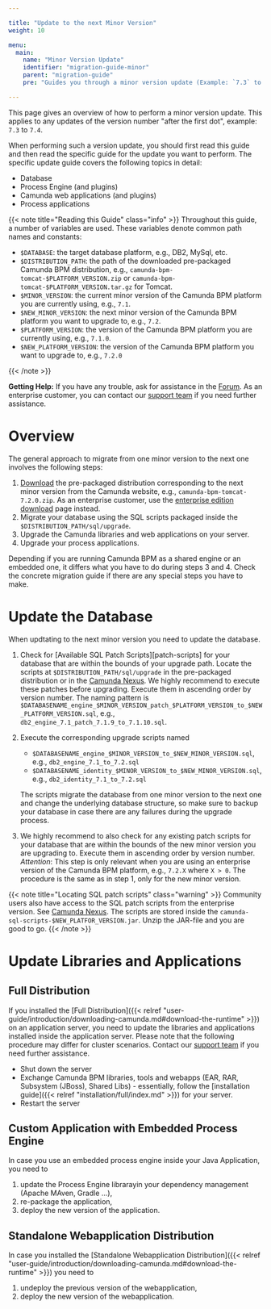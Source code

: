 ```yaml
---

title: "Update to the next Minor Version"
weight: 10

menu:
  main:
    name: "Minor Version Update"
    identifier: "migration-guide-minor"
    parent: "migration-guide"
    pre: "Guides you through a minor version update (Example: `7.3` to `7.4`)"

---
```


This page gives an overview of how to perform a minor version update. This applies to any updates of the version number "after the first dot", example: `7.3` to `7.4`.

When performing such a version update, you should first read this guide and then read the specific guide for the update you want to perform. The specific update guide covers the following topics in detail:

* Database
* Process Engine (and plugins)
* Camunda web applications (and plugins)
* Process applications

{{< note title="Reading this Guide" class="info" >}}
Throughout this guide, a number of variables are used. These variables denote common path names and constants:

* `$DATABASE`: the target database platform, e.g., DB2, MySql, etc.
* `$DISTRIBUTION_PATH`: the path of the downloaded pre-packaged Camunda BPM distribution, e.g., `camunda-bpm-tomcat-$PLATFORM_VERSION.zip` or `camunda-bpm-tomcat-$PLATFORM_VERSION.tar.gz` for Tomcat.
* `$MINOR_VERSION`: the current minor version of the Camunda BPM platform you are currently using, e.g., `7.1`.
* `$NEW_MINOR_VERSION`: the next minor version of the Camunda BPM platform you want to upgrade to, e.g., `7.2`.
* `$PLATFORM_VERSION`: the version of the Camunda BPM platform you are currently using, e.g., `7.1.0`.
* `$NEW_PLATFORM_VERSION`: the version of the Camunda BPM platform you want to upgrade to, e.g., `7.2.0`

{{< /note >}}

**Getting Help:** If you have any trouble, ask for assistance in the [Forum](http://camunda.org/community/forum.html). As an enterprise customer, you can contact our [support team](https://app.camunda.com/jira/browse/SUPPORT) if you need further assistance.

# Overview

The general approach to migrate from one minor version to the next one involves the following steps:

1. [Download](http://camunda.org/download/) the pre-packaged distribution corresponding to the next minor version from the Camunda website, e.g., `camunda-bpm-tomcat-7.2.0.zip`. As an enterprise customer, use the [enterprise edition download](ref:/enterprise/#downloads) page instead.
2. Migrate your database using the SQL scripts packaged inside the `$DISTRIBUTION_PATH/sql/upgrade`.
3. Upgrade the Camunda libraries and web applications on your server.
4. Upgrade your process applications.

Depending if you are running Camunda BPM as a shared engine or an embedded one, it differs what you have to do during steps 3 and 4.
Check the concrete migration guide if there are any special steps you have to make.


# Update the Database

When updtating to the next minor version you need to update the database.

1. Check for [Available SQL Patch Scripts][patch-scripts] for your database that are within the bounds of your upgrade path.
 Locate the scripts at `$DISTRIBUTION_PATH/sql/upgrade` in the pre-packaged distribution or in the [Camunda Nexus](https://app.camunda.com/nexus/content/groups/public/org/camunda/bpm/distro/camunda-sql-scripts/).
 We highly recommend to execute these patches before upgrading. Execute them in ascending order by version number.
 The naming pattern is `$DATABASENAME_engine_$MINOR_VERSION_patch_$PLATFORM_VERSION_to_$NEW_PLATFORM_VERSION.sql`, e.g., `db2_engine_7.1_patch_7.1.9_to_7.1.10.sql`.

2. Execute the corresponding upgrade scripts named

    * `$DATABASENAME_engine_$MINOR_VERSION_to_$NEW_MINOR_VERSION.sql`, e.g., `db2_engine_7.1_to_7.2.sql`
    * `$DATABASENAME_identity_$MINOR_VERSION_to_$NEW_MINOR_VERSION.sql`, e.g., `db2_identity_7.1_to_7.2.sql` 
 
    The scripts migrate the database from one minor version to the next one and change the underlying database structure, so make sure to backup your database in case there are any failures during the upgrade process.

3. We highly recommend to also check for any existing patch scripts for your database that are within the bounds of the new minor version you are upgrading to. Execute them in ascending order by version number. _Attention_: This step is only relevant when you are using an enterprise version of the Camunda BPM platform, e.g., `7.2.X` where `X > 0`. The procedure is the same as in step 1, only for the new minor version.

{{< note title="Locating SQL patch scripts" class="warning" >}}
Community users also have access to the SQL patch scripts from the enterprise version.
See [Camunda Nexus](https://app.camunda.com/nexus/content/groups/public/org/camunda/bpm/distro/camunda-sql-scripts/).
The scripts are stored inside the `camunda-sql-scripts-$NEW_PLATFOR_VERSION.jar`. Unzip the JAR-file and you are good to go.
{{< /note >}}

# Update Libraries and Applications

## Full Distribution

If you installed the [Full Distribution]({{< relref "user-guide/introduction/downloading-camunda.md#download-the-runtime" >}}) on an application server, you need to update the libraries and applications installed inside the application server. Please note that the following procedure may differ for cluster scenarios. Contact our [support team](https://app.camunda.com/jira/browse/SUPPORT) if you need further assistance.

* Shut down the server
* Exchange Camunda BPM libraries, tools and webapps (EAR, RAR, Subsystem (JBoss), Shared Libs) - essentially, follow the [installation guide]({{< relref "installation/full/index.md" >}}) for your server.
* Restart the server

## Custom Application with Embedded Process Engine

In case you use an embedded process engine inside your Java Application, you need to 

1. update the Process Engine librarayin your dependency management (Apache MAven, Gradle ...),
2. re-package the application,
3. deploy the new version of the application.

## Standalone Webapplication Distribution

In case you installed the [Standalone Webapplication Distribution]({{< relref "user-guide/introduction/downloading-camunda.md#download-the-runtime" >}}) you need to

1. undeploy the previous version of the webapplication,
2. deploy the new version of the webapplication.
